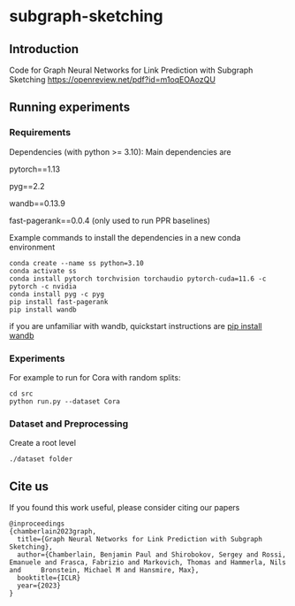 # subgraph-sketching

## Introduction

Code for Graph Neural Networks for Link Prediction with Subgraph Sketching https://openreview.net/pdf?id=m1oqEOAozQU

## Running experiments

### Requirements
Dependencies (with python >= 3.10):
Main dependencies are

pytorch==1.13

pyg==2.2

wandb==0.13.9

fast-pagerank==0.0.4 (only used to run PPR baselines)

Example commands to install the dependencies in a new conda environment
```
conda create --name ss python=3.10
conda activate ss
conda install pytorch torchvision torchaudio pytorch-cuda=11.6 -c pytorch -c nvidia
conda install pyg -c pyg
pip install fast-pagerank
pip install wandb
```

if you are unfamiliar with wandb, quickstart instructions are
[pip install wandb](https://docs.wandb.ai/quickstart)


### Experiments
For example to run for Cora with random splits:
```
cd src
python run.py --dataset Cora 
```

### Dataset and Preprocessing

Create a root level 
```
./dataset folder
``` 

## Cite us
If you found this work useful, please consider citing our papers
```
@inproceedings
{chamberlain2023graph,
  title={Graph Neural Networks for Link Prediction with Subgraph Sketching},
  author={Chamberlain, Benjamin Paul and Shirobokov, Sergey and Rossi, Emanuele and Frasca, Fabrizio and Markovich, Thomas and Hammerla, Nils and     Bronstein, Michael M and Hansmire, Max},
  booktitle={ICLR}
  year={2023}
}
```
